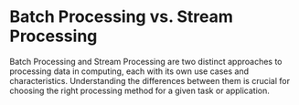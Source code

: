 # Batch Processing vs. Stream Processing
Batch Processing and Stream Processing are two distinct approaches to processing data in computing, each with its own use cases and characteristics. Understanding the differences between them is crucial for choosing the right processing method for a given task or application.